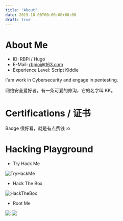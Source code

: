 ```yaml
---
title: "About"
date: 2019-10-00T00:00:00+08:00
draft: true
---
```


# About Me

- ID: RBPi / Hugo
- E-Mail: rbpioi@163.com
- Experience Level: Script Kiddie

I'am work in Cybersecurity and engage in pentesting.

网络安全爱好者，有一条可爱的修沟，它的名字叫 KK。

# Certifications / 证书

Badge 很好看，就是有点费钱 :o

<div data-iframe-width="150" data-iframe-height="270" data-share-badge-id="bd9117d3-8cba-444b-8e90-08873d3bf181" data-share-badge-host="https://www.credly.com"></div><script type="text/javascript" async src="//cdn.credly.com/assets/utilities/embed.js"></script>

<div data-iframe-width="150" data-iframe-height="270" data-share-badge-id="226df9f0-e2ad-4219-9711-b1b92cefaf4c" data-share-badge-host="https://www.credly.com"></div><script type="text/javascript" async src="//cdn.credly.com/assets/utilities/embed.js"></script>

<div data-iframe-width="150" data-iframe-height="270" data-share-badge-id="ff174bbe-04db-46a6-9d3b-51d4043a5345" data-share-badge-host="https://www.credly.com"></div><script type="text/javascript" async src="//cdn.credly.com/assets/utilities/embed.js"></script>

# Hacking Playground

- Try Hack Me

<img src="https://tryhackme-badges.s3.amazonaws.com/RBPi.png" alt="TryHackMe">


- Hack The Box

<img src="https://www.hackthebox.eu/badge/image/117845" alt="HackTheBox">

- Root Me

<img src="https://root-me-badge.cloud.duboc.xyz/storage_clients/febe63a46d1d95a6c5d6aa0baae4d671/static_badge_light.png" />

<img src="https://root-me-badge.cloud.duboc.xyz/storage_clients/febe63a46d1d95a6c5d6aa0baae4d671/static_badge_dark.png" />
